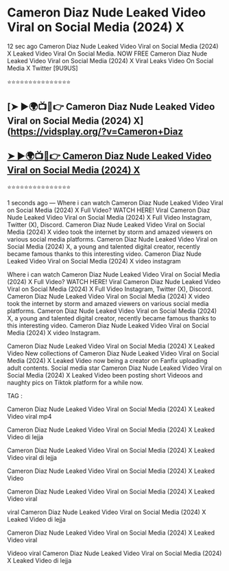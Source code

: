﻿# Cameron Diaz Nude Leaked Video Viral on Social Media (2024) X



12 sec ago Cameron Diaz Nude Leaked Video Viral on Social Media (2024) X Leaked Video Viral On Social Media. NOW FREE Cameron Diaz Nude Leaked Video Viral on Social Media (2024) X Viral Leaks Video On Social Media X Twitter [9U9US]

⭐⭐⭐⭐⭐⭐⭐⭐⭐⭐⭐⭐⭐⭐⭐

## [➤ ►🌍📺📱👉 Cameron Diaz Nude Leaked Video Viral on Social Media (2024) X](https://vidsplay.org/?v=Cameron+Diaz

## [➤ ►🌍📺📱👉 Cameron Diaz Nude Leaked Video Viral on Social Media (2024) X](https://vidsplay.org/?v=Cameron+Diaz)


⭐⭐⭐⭐⭐⭐⭐⭐⭐⭐⭐⭐⭐⭐⭐



1 seconds ago — Where i can watch Cameron Diaz Nude Leaked Video Viral on Social Media (2024) X Full Video? WATCH HERE! Viral Cameron Diaz Nude Leaked Video Viral on Social Media (2024) X Full Video Instagram, Twitter (X), Discord. Cameron Diaz Nude Leaked Video Viral on Social Media (2024) X video took the internet by storm and amazed viewers on various social media platforms. Cameron Diaz Nude Leaked Video Viral on Social Media (2024) X, a young and talented digital creator, recently became famous thanks to this interesting video. Cameron Diaz Nude Leaked Video Viral on Social Media (2024) X video instagram

Where i can watch Cameron Diaz Nude Leaked Video Viral on Social Media (2024) X Full Video? WATCH HERE! Viral Cameron Diaz Nude Leaked Video Viral on Social Media (2024) X Full Video Instagram, Twitter (X), Discord. Cameron Diaz Nude Leaked Video Viral on Social Media (2024) X video took the internet by storm and amazed viewers on various social media platforms. Cameron Diaz Nude Leaked Video Viral on Social Media (2024) X, a young and talented digital creator, recently became famous thanks to this interesting video. Cameron Diaz Nude Leaked Video Viral on Social Media (2024) X video Instagram.

Cameron Diaz Nude Leaked Video Viral on Social Media (2024) X Leaked Video New collections of Cameron Diaz Nude Leaked Video Viral on Social Media (2024) X Leaked Video now being a creator on Fanfix uploading adult contents. Social media star Cameron Diaz Nude Leaked Video Viral on Social Media (2024) X Leaked Video been posting short Videoos and naughty pics on Tiktok platform for a while now.

TAG :

 

Cameron Diaz Nude Leaked Video Viral on Social Media (2024) X Leaked Video viral mp4

 

Cameron Diaz Nude Leaked Video Viral on Social Media (2024) X Leaked Video di lejja

 

Cameron Diaz Nude Leaked Video Viral on Social Media (2024) X Leaked Video viral di lejja

 

Cameron Diaz Nude Leaked Video Viral on Social Media (2024) X Leaked Video

 

Cameron Diaz Nude Leaked Video Viral on Social Media (2024) X Leaked Video viral

 

viral Cameron Diaz Nude Leaked Video Viral on Social Media (2024) X Leaked Video di lejja

 

Cameron Diaz Nude Leaked Video Viral on Social Media (2024) X Leaked Video viral

 

Videoo viral Cameron Diaz Nude Leaked Video Viral on Social Media (2024) X Leaked Video di lejja